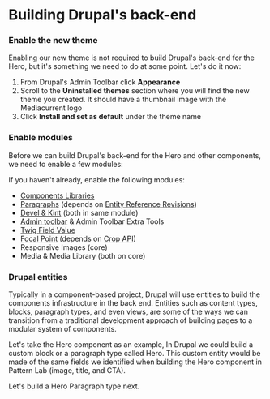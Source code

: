 # Building Drupal's back-end

### Enable the new theme

Enabling our new theme is not required to build Drupal's back-end for the Hero, but it's something we need to do at some point.  Let's do it now:

1. From Drupal's Admin Toolbar click **Appearance**
2. Scroll to the **Uninstalled themes** section where you will find the new theme you created.  It should have a thumbnail image with the Mediacurrent logo
3. Click **Install and set as default** under the theme name

### Enable modules

Before we can build Drupal's back-end for the Hero and other components, we need to enable a few modules:

If you haven't already, enable the following modules:

* [Components Libraries](https://www.drupal.org/project/components)
* [Paragraphs](https://www.drupal.org/project/paragraphs) \(depends on [Entity Reference Revisions](https://www.drupal.org/project/entity_reference_revisions)\)
* [Devel & Kint](https://www.drupal.org/project/devel) \(both in same module\)
* [Admin toolbar](https://www.drupal.org/project/admin_toolbar) & Admin Toolbar Extra Tools
* [Twig Field Value](https://www.drupal.org/project/twig_field_value)
* [Focal Point](https://www.drupal.org/project/focal_point) \(depends on [Crop API](https://www.drupal.org/project/crop)\)
* Responsive Images \(core\)
* Media & Media Library \(both on core\)

### Drupal entities

Typically in a component-based project, Drupal will use entities to build the components infrastructure in the back end.  Entities such as content types, blocks, paragraph types, and even views, are some of the ways we can transition from a traditional development approach of building pages to a modular system of components.

Let's take the Hero component as an example, In Drupal we could build a custom block or a paragraph type called Hero.  This custom entity would be made of the same fields we identified when building the Hero component in Pattern Lab \(image, title, and CTA\). 

Let's build a Hero Paragraph type next.

